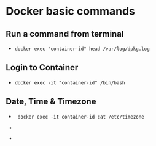 # Docker basic commands

## Run a command from terminal

* `docker exec "container-id" head /var/log/dpkg.log`


## Login to Container 

* `docker exec -it "container-id" /bin/bash`

## Date, Time & Timezone
* <code> docker exec -it container-id cat /etc/timezone
*
*
